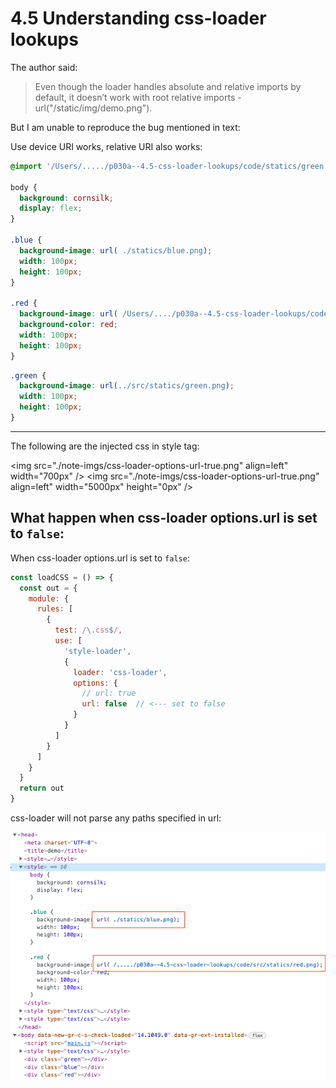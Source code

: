 

# 4.5 Understanding css-loader lookups



The author said:

> Even though the loader handles absolute and relative imports by default, it doesn’t work with root relative imports - url("/static/img/demo.png").

But  I am unable to reproduce the bug mentioned in text:

Use device URI works, relative URI also works:

```css
@import '/Users/...../p030a--4.5-css-loader-lookups/code/statics/green.css';

body {
  background: cornsilk;
  display: flex;
}

.blue {
  background-image: url( ./statics/blue.png);
  width: 100px;
  height: 100px;
}

.red {
  background-image: url( /Users/..../p030a--4.5-css-loader-lookups/code/src/statics/red.png);
  background-color: red;
  width: 100px;
  height: 100px;
}
```

```css
.green {
  background-image: url(../src/statics/green.png);
  width: 100px;
  height: 100px;
}
```



---

The following are the injected css in style tag:

<img src="./note-imgs/css-loader-options-url-true.png" align=left" width="700px" />
<img src="./note-imgs/css-loader-options-url-true.png" align=left" width="5000px" height="0px" />

## What happen when css-loader options.url is set to `false`:

When  css-loader options.url is set to `false`:

```javascript
const loadCSS = () => {
  const out = {
    module: {
      rules: [
        {
          test: /\.css$/,
          use: [
            'style-loader',
            {
              loader: 'css-loader',
              options: {
                // url: true
                url: false  // <--- set to false
              }
            }
          ]
        }
      ]
    }
  }
  return out
}
```



css-loader will not parse any paths specified in url:

<img src="./note-imgs/css-loader-options-url-false.png" align=left width="700px" />
